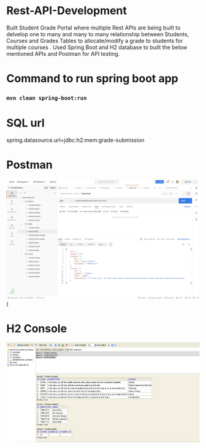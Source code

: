 # Rest-API-Development
Built Student Grade Portal where multiple Rest APIs are being built to delvelop one to many and many to many relationship between Students, Courses and Grades Tables to allocate/modify a grade to students for multiple courses . Used Spring Boot and H2 database to built the below mentioned APIs and Postman for API testing.

# Command to run spring boot app
### `mvn clean spring-boot:run`

# SQL url
spring.datasource.url=jdbc:h2:mem:grade-submission

# Postman
![Alt Text](https://github.com/dhillonajender/Rest-API-Development/blob/master/POSTMAN.png?raw=true))


# H2 Console
![Alt Text](https://github.com/dhillonajender/Rest-API-Development/blob/master/H2%20CONSOLE.png?raw=true)


